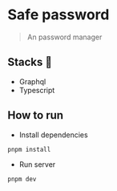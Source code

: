 # Safe password
> An password manager

## Stacks 🚀
- Graphql
- Typescript

## How to run
- Install dependencies
```bash
pnpm install
```

- Run server
```bash
pnpm dev
```
